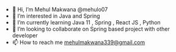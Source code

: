 - 👋 Hi, I’m Mehul Makwana @mehulo07
- 👀 I’m interested in Java and Spring
- 🌱 I’m currently learning Java 11 , Spring , React JS , Python 
- 💞️ I’m looking to collaborate on Spring based project with other developer
- 📫 How to reach me mehulmakwana339@gmail.com

<!---
mehulo07/mehulo07 is a ✨ special ✨ repository because its `README.md` (this file) appears on your GitHub profile.
You can click the Preview link to take a look at your changes.
--->
